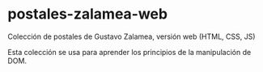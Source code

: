 # postales-zalamea-web
Colección de postales de Gustavo Zalamea, versión web (HTML, CSS, JS)

Esta colección se usa para aprender los principios de la manipulación de DOM.
